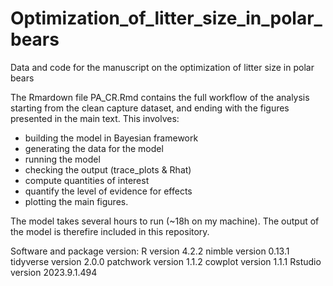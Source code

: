 # Optimization_of_litter_size_in_polar_bears
Data and code for the manuscript on the optimization of litter size in polar bears

The Rmardown file PA_CR.Rmd contains the full workflow of the analysis starting from the clean capture dataset, and ending with the figures presented in the main text. This involves:
- building the model in Bayesian framework
- generating the data for the model
- running the model
- checking the output (trace_plots & Rhat)
- compute quantities of interest
- quantify the level of evidence for effects
- plotting the main figures.

The model takes several hours to run (~18h on my machine). The output of the model is therefire included in this repository.


Software and package version:
R version 4.2.2
nimble version 0.13.1
tidyverse version 2.0.0
patchwork version 1.1.2
cowplot version 1.1.1
Rstudio version 2023.9.1.494
